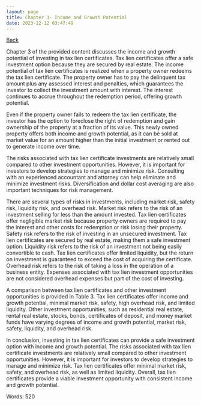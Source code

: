 ```yaml
---
layout: page
title: Chapter 3- Income and Growth Potential
date: 2023-12-12 03:47:49
---
```


[Back](./)


Chapter 3 of the provided content discusses the income and growth potential of investing in tax lien certificates. Tax lien certificates offer a safe investment option because they are secured by real estate. The income potential of tax lien certificates is realized when a property owner redeems the tax lien certificate. The property owner has to pay the delinquent tax amount plus any assessed interest and penalties, which guarantees the investor to collect the investment amount with interest. The interest continues to accrue throughout the redemption period, offering growth potential. 

Even if the property owner fails to redeem the tax lien certificate, the investor has the option to foreclose the right of redemption and gain ownership of the property at a fraction of its value. This newly owned property offers both income and growth potential, as it can be sold at market value for an amount higher than the initial investment or rented out to generate income over time.

The risks associated with tax lien certificate investments are relatively small compared to other investment opportunities. However, it is important for investors to develop strategies to manage and minimize risk. Consulting with an experienced accountant and attorney can help eliminate and minimize investment risks. Diversification and dollar cost averaging are also important techniques for risk management.

There are several types of risks in investments, including market risk, safety risk, liquidity risk, and overhead risk. Market risk refers to the risk of an investment selling for less than the amount invested. Tax lien certificates offer negligible market risk because property owners are required to pay the interest and other costs for redemption or risk losing their property. Safety risk refers to the risk of investing in an unsecured investment. Tax lien certificates are secured by real estate, making them a safe investment option. Liquidity risk refers to the risk of an investment not being easily convertible to cash. Tax lien certificates offer limited liquidity, but the return on investment is guaranteed to exceed the cost of acquiring the certificate. Overhead risk refers to the risk of taking a loss in the operation of a business entity. Expenses associated with tax lien investment opportunities are not considered overhead expenses but part of the cost of investing.

A comparison between tax lien certificates and other investment opportunities is provided in Table 3. Tax lien certificates offer income and growth potential, minimal market risk, safety, high overhead risk, and limited liquidity. Other investment opportunities, such as residential real estate, rental real estate, stocks, bonds, certificates of deposit, and money market funds have varying degrees of income and growth potential, market risk, safety, liquidity, and overhead risk.

In conclusion, investing in tax lien certificates can provide a safe investment option with income and growth potential. The risks associated with tax lien certificate investments are relatively small compared to other investment opportunities. However, it is important for investors to develop strategies to manage and minimize risk. Tax lien certificates offer minimal market risk, safety, and overhead risk, as well as limited liquidity. Overall, tax lien certificates provide a viable investment opportunity with consistent income and growth potential.

Words: 520